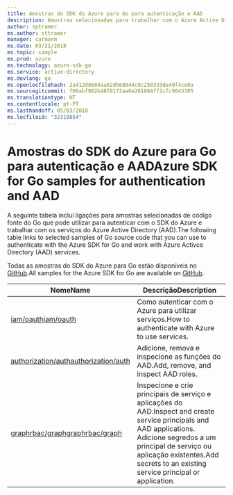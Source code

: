 ```yaml
---
title: Amostras do SDK do Azure para Go para autenticação e AAD
description: Amostras selecionadas para trabalhar com o Azure Active Directory (AAD) e a autenticação a partir do SDK do Azure para Go.
author: sptramer
ms.author: sttramer
manager: carmonm
ms.date: 03/21/2018
ms.topic: sample
ms.prod: azure
ms.technology: azure-sdk-go
ms.service: active-directory
ms.devlang: go
ms.openlocfilehash: 2a412d8604aa02d568044c8c250333de49f4ce0a
ms.sourcegitcommit: f08abf902b48f8173aa6e261084ff2cfc9043305
ms.translationtype: HT
ms.contentlocale: pt-PT
ms.lasthandoff: 05/03/2018
ms.locfileid: "32319854"
---
```

# <a name="azure-sdk-for-go-samples-for-authentication-and-aad"></a><span data-ttu-id="36dbc-103">Amostras do SDK do Azure para Go para autenticação e AAD</span><span class="sxs-lookup"><span data-stu-id="36dbc-103">Azure SDK for Go samples for authentication and AAD</span></span>

<span data-ttu-id="36dbc-104">A seguinte tabela inclui ligações para amostras selecionadas de código fonte do Go que pode utilizar para autenticar com o SDK do Azure e trabalhar com os serviços do Azure Active Directory (AAD).</span><span class="sxs-lookup"><span data-stu-id="36dbc-104">The following table links to selected samples of Go source code that you can use to authenticate with the Azure SDK for Go and work with Azure Activce Directory (AAD) services.</span></span> 

<span data-ttu-id="36dbc-105">Todas as amostras do SDK do Azure para Go estão disponíveis no [GitHub](https://github.com/Azure-Samples/azure-sdk-for-go-samples).</span><span class="sxs-lookup"><span data-stu-id="36dbc-105">All samples for the Azure SDK for Go are available on [GitHub](https://github.com/Azure-Samples/azure-sdk-for-go-samples).</span></span>

| <span data-ttu-id="36dbc-106">Nome</span><span class="sxs-lookup"><span data-stu-id="36dbc-106">Name</span></span> | <span data-ttu-id="36dbc-107">Descrição</span><span class="sxs-lookup"><span data-stu-id="36dbc-107">Description</span></span> |
|------|-------------|
| [<span data-ttu-id="36dbc-108">iam/oauth</span><span class="sxs-lookup"><span data-stu-id="36dbc-108">iam/oauth</span></span>](https://github.com/Azure-Samples/azure-sdk-for-go-samples/blob/master/iam/oauth.go) | <span data-ttu-id="36dbc-109">Como autenticar com o Azure para utilizar serviços.</span><span class="sxs-lookup"><span data-stu-id="36dbc-109">How to authenticate with Azure to use services.</span></span> |
| [<span data-ttu-id="36dbc-110">authorization/auth</span><span class="sxs-lookup"><span data-stu-id="36dbc-110">authorization/auth</span></span>](https://github.com/Azure-Samples/azure-sdk-for-go-samples/blob/master/authorization/auth.go) | <span data-ttu-id="36dbc-111">Adicione, remova e inspecione as funções do AAD.</span><span class="sxs-lookup"><span data-stu-id="36dbc-111">Add, remove, and inspect AAD roles.</span></span> |
| [<span data-ttu-id="36dbc-112">graphrbac/graph</span><span class="sxs-lookup"><span data-stu-id="36dbc-112">graphrbac/graph</span></span>](https://github.com/Azure-Samples/azure-sdk-for-go-samples/blob/master/graphrbac/graph.go) | <span data-ttu-id="36dbc-113">Inspecione e crie principais de serviço e aplicações do AAD.</span><span class="sxs-lookup"><span data-stu-id="36dbc-113">Inspect and create service principals and AAD applications.</span></span> <span data-ttu-id="36dbc-114">Adicione segredos a um principal de serviço ou aplicação existentes.</span><span class="sxs-lookup"><span data-stu-id="36dbc-114">Add secrets to an existing service principal or application.</span></span> |
